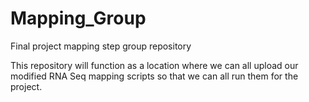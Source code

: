 # Mapping_Group
Final project mapping step group repository 

This repository will function as a location where we can all upload our modified RNA Seq mapping scripts so that we can all run them for the project.

